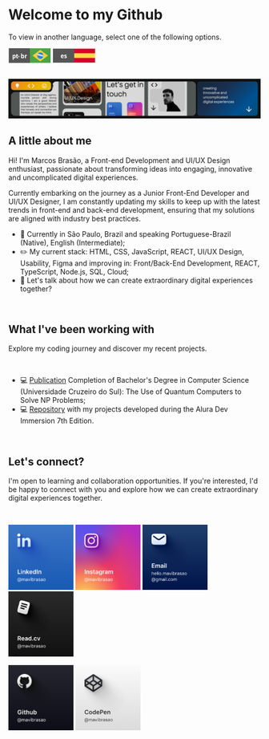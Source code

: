 <!--A little about me (Start)-->
#  Welcome to my Github
<p>To view in another language, select one of the following options.</p>

<a href="https://github.com/mavibrasao/Mavibrasao/blob/main/README.md"><img align="center" src="https://raw.githubusercontent.com/mavibrasao/Mavibrasao/main/icon_langptbr.svg" alt="https://github.com/mavibrasao/Mavibrasao/blob/main/README.md" height="30" width="85"/></a>
<a href="https://github.com/mavibrasao/Mavibrasao/blob/main/README-es.md"><img align="center" src="https://raw.githubusercontent.com/mavibrasao/Mavibrasao/main/icon_langes.svg" alt="https://github.com/mavibrasao/Mavibrasao/blob/main/README-es.md" height="30" width="85"/></a>

<br>

<img src="https://github.com/mavibrasao/Mavibrasao/blob/main/banner_figmaen.png" alt="https://github.com/mavibrasao/Mavibrasao/blob/main/banner_figmaen.png"/>

<br>

## A little about me
<p>Hi! I'm Marcos Brasão, a Front-end Development and UI/UX Design enthusiast, passionate about transforming ideas into engaging, innovative and uncomplicated digital experiences.</p>
<p>Currently embarking on the journey as a Junior Front-End Developer and UI/UX Designer, I am constantly updating my skills to keep up with the latest trends in front-end and back-end development, ensuring that my solutions are aligned with industry best practices.</p>
<ul>
  <li>📌 Currently in São Paulo, Brazil and speaking Portuguese-Brazil (Native), English (Intermediate);</li>
  <li>✏️ My current stack: HTML, CSS, JavaScript, REACT, UI/UX Design, Usability, Figma and improving in: Front/Back-End Development, REACT, TypeScript, Node.js, SQL, Cloud;</li>
  <li>💬 Let's talk about how we can create extraordinary digital experiences together?</li>
</ul>
<br>
<!--A little about me (End)-->

<!--Projects (Start)-->
## What I've been working with
<p>Explore my coding journey and discover my recent projects.</p>

<br>

<ul>
  <li>💻 <a href="https://drive.google.com/file/d/1l53yBF8m19qy-iMEZIgn4S2mM-L9KQ1X/view?usp=drive_link">Publication</a> Completion of Bachelor's Degree in Computer Science (Universidade Cruzeiro do Sul): The Use of Quantum Computers to Solve NP Problems;</li>
  <li>💻 <a href="https://github.com/mavibrasao/imersaodevalura-7edicao">Repository</a> with my projects developed during the Alura Dev Immersion 7th Edition.</li>
</ul>
<br>
<!--Projetos (End)-->

<!--Let's connect (Start)-->
## Let's connect?
<p>I'm open to learning and collaboration opportunities. If you're interested, I'd be happy to connect with you and explore how we can create extraordinary digital experiences together.</p>

<br>

<a href="https://www.linkedin.com/in/mavibrasao/"><img src="https://github.com/mavibrasao/Mavibrasao/blob/main/LinkedIn.png" height="130" width="130" alt="https://github.com/mavibrasao/Mavibrasao/blob/main/LinkedIn.png"/></a> <a href="https://www.instagram.com/mavibrasao/"><img src="https://github.com/mavibrasao/Mavibrasao/blob/main/Instagram.png" height="130" width="130" alt="https://github.com/mavibrasao/Mavibrasao/blob/main/Instagram.png"/></a> <a href="mailto:hello.mavibrasao@gmail.com"><img src="https://github.com/mavibrasao/Mavibrasao/blob/main/Email.png" height="130" width="130" alt="https://github.com/mavibrasao/Mavibrasao/blob/main/Email.png"/></a> <a href="https://read.cv/mavibrasao"><img src="https://github.com/mavibrasao/Mavibrasao/blob/main/Read.cv.png" height="130" width="130" alt="https://github.com/mavibrasao/Mavibrasao/blob/main/Read.cv.png"/></a>

<a href="https://github.com/mavibrasao"><img src="https://github.com/mavibrasao/Mavibrasao/blob/main/Github.png" height="130" width="130" alt="https://github.com/mavibrasao/Mavibrasao/blob/main/Github.png"/></a> <a href="https://codepen.io/mavibrasao"><img src="https://github.com/mavibrasao/Mavibrasao/blob/main/CodePen.png" height="130" width="130" alt="https://github.com/mavibrasao/Mavibrasao/blob/main/CodePen.png"/></a>
<!--Let's connect? (End)-->
